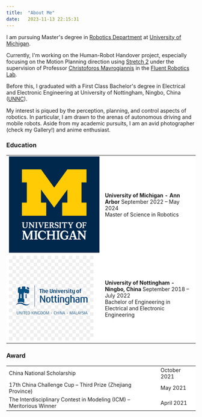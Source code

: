 ```yaml
---
title:  "About Me"
date:   2023-11-13 22:15:31
---
```

I am pursuing Master's degree in [Robotics Department][Robotics] at [University of Michigan][Umich]. 

Currently, I'm working on the Human-Robot Handover project, especially focusing on the Motion Planning direction using [Stretch 2][Stretch] under the supervision of Professor [Christoforos Mavrogiannis][Chris] in the [Fluent Robotics Lab][Lab].

Before this, I graduated with a First Class Bachelor's degree in Electrical and Electronic Engineering at University of Nottingham, Ningbo, China ([UNNC][UNNC]).

My interest is piqued by the perception, planning, and control aspects of robotics. In particular, I am drawn to the arenas of autonomous driving and mobile robots. Aside from my academic pursuits, I am an avid photographer (check my Gallery!) and anime enthusiast. 


### Education
<style>
  tr {
      background-color: #ffffff;  
  }
</style>

<table>
  <tbody>
    <tr>
      <td>
        <img src="../images/Data/UM.png">
      </td>
      <td>
        <b> University of Michigan - Ann Arbor </b> September 2022 – May 2024
        <br> Master of Science in Robotics
      </td>
    </tr>
    <tr>
      <td>
        <img src="../images/Data/UNNC.png">
      </td>
      <td>
        <b> University of Nottingham - Ningbo, China </b> September 2018 – July 2022
        <br> Bachelor of Engineering in Electrical and Electronic Engineering 
      </td>
    </tr>
  </tbody>
</table>


### Award
<table>
  <tbody>
    <tr>
      <td>
        China National Scholarship
      </td>
      <td>
        October 2021
      </td>
    </tr>
    <tr>
      <td>
        17th China Challenge Cup – Third Prize (Zhejiang Province)
      </td>
      <td>
        May 2021
      </td>
    </tr>
    <tr>
      <td>
        The Interdisciplinary Contest in Modeling (ICM) – Meritorious Winner
      </td>
      <td>
        April 2021
      </td>
    </tr>
  </tbody>
</table>

[Robotics]: https://robotics.umich.edu/
[Umich]: https://umich.edu/
[Stretch]: https://hello-robot.com/stretch-2
[Chris]: https://robotics.umich.edu/profile/christoforos-mavrogiannis/
[Lab]: https://fluentrobotics.com/
[UNNC]: https://www.nottingham.edu.cn/en/